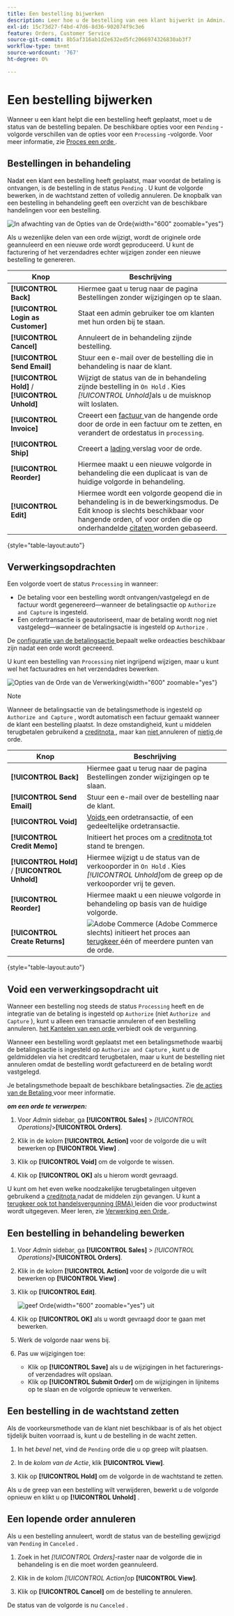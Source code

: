 ```yaml
---
title: Een bestelling bijwerken
description: Leer hoe u de bestelling van een klant bijwerkt in Admin.
exl-id: 15c73d27-f4bd-47d6-8d36-902074f9c3e6
feature: Orders, Customer Service
source-git-commit: 8b5af316ab1d2e632ed5fc2066974326830ab3f7
workflow-type: tm+mt
source-wordcount: '767'
ht-degree: 0%

---
```


# Een bestelling bijwerken

Wanneer u een klant helpt die een bestelling heeft geplaatst, moet u de status van de bestelling bepalen. De beschikbare opties voor een `Pending` -volgorde verschillen van de opties voor een `Processing` -volgorde. Voor meer informatie, zie [ Proces een orde ](order-processing.md).

## Bestellingen in behandeling

Nadat een klant een bestelling heeft geplaatst, maar voordat de betaling is ontvangen, is de bestelling in de status `Pending` . U kunt de volgorde bewerken, in de wachtstand zetten of volledig annuleren. De knopbalk van een bestelling in behandeling geeft een overzicht van de beschikbare handelingen voor een bestelling.

![ In afwachting van de Opties van de Orde ](./assets/order-button-bar-pending.png){width="600" zoomable="yes"}

Als u wezenlijke delen van een orde wijzigt, wordt de originele orde geannuleerd en een nieuwe orde wordt geproduceerd. U kunt de facturering of het verzendadres echter wijzigen zonder een nieuwe bestelling te genereren.

| Knop | Beschrijving |
|--- |--- |
| **[!UICONTROL Back]** | Hiermee gaat u terug naar de pagina Bestellingen zonder wijzigingen op te slaan. |
| **[!UICONTROL Login as Customer]** | Staat een admin gebruiker toe om klanten met hun orden bij te staan. |
| **[!UICONTROL Cancel]** | Annuleert de in behandeling zijnde bestelling. |
| **[!UICONTROL Send Email]** | Stuur een e-mail over de bestelling die in behandeling is naar de klant. |
| **[!UICONTROL Hold]** / **[!UICONTROL Unhold]** | Wijzigt de status van de in behandeling zijnde bestelling in `On Hold` . Kies _[!UICONTROL Unhold]_&#x200B;als u de muisknop wilt loslaten. |
| **[!UICONTROL Invoice]** | Creeert een [ factuur ](invoices.md#create-an-invoice) van de hangende orde door de orde in een factuur om te zetten, en verandert de ordestatus in `processing`. |
| **[!UICONTROL Ship]** | Creeert a [ lading ](shipments.md#create-a-shipment) verslag voor de orde. |
| **[!UICONTROL Reorder]** | Hiermee maakt u een nieuwe volgorde in behandeling die een duplicaat is van de huidige volgorde in behandeling. |
| **[!UICONTROL Edit]** | Hiermee wordt een volgorde geopend die in behandeling is in de bewerkingsmodus. De Edit knoop is slechts beschikbaar voor hangende orden, of voor orden die op onderhandelde [ citaten ](../b2b/quotes.md) worden gebaseerd. |

{style="table-layout:auto"}

## Verwerkingsopdrachten

Een volgorde voert de status `Processing` in wanneer:

* De betaling voor een bestelling wordt ontvangen/vastgelegd en de factuur wordt gegenereerd—wanneer de betalingsactie op `Authorize and Capture` is ingesteld.
* Een ordertransactie is geautoriseerd, maar de betaling wordt nog niet vastgelegd—wanneer de betalingsactie is ingesteld op `Authorize` .

De [ configuratie van de betalingsactie ](../configuration-reference/sales/payment-methods.md#payment-actions) bepaalt welke ordeacties beschikbaar zijn nadat een orde wordt gecreeerd.

U kunt een bestelling van `Processing` niet ingrijpend wijzigen, maar u kunt wel het factuuradres en het verzendadres bewerken.

![ Opties van de Orde van de Verwerking ](./assets/order-button-bar-processing.png){width="600" zoomable="yes"}

>[!NOTE]
>
>Wanneer de betalingsactie van de betalingsmethode is ingesteld op `Authorize and Capture` , wordt automatisch een factuur gemaakt wanneer de klant een bestelling plaatst. In deze omstandigheid, kunt u middelen terugbetalen gebruikend a [ creditnota ](credit-memo-create.md), maar kan [ niet ](#cancel-a-pending-order) annuleren of [ nietig ](#void-a-processing-order) de orde.

| Knop | Beschrijving |
|--- |--- |
| **[!UICONTROL Back]** | Hiermee gaat u terug naar de pagina Bestellingen zonder wijzigingen op te slaan. |
| **[!UICONTROL Send Email]** | Stuur een e-mail over de bestelling naar de klant. |
| **[!UICONTROL Void]** | [ Voids ](#void-a-processing-order) een ordetransactie, of een gedeeltelijke ordetransactie. |
| **[!UICONTROL Credit Memo]** | Initieert het proces om a [ creditnota ](credit-memo-create.md) tot stand te brengen. |
| **[!UICONTROL Hold]** / **[!UICONTROL Unhold]** | Hiermee wijzigt u de status van de verkooporder in `On Hold` . Kies _[!UICONTROL Unhold]_&#x200B;om de greep op de verkooporder vrij te geven. |
| **[!UICONTROL Reorder]** | Hiermee maakt u een nieuwe volgorde in behandeling op basis van de huidige volgorde. |
| **[!UICONTROL Create Returns]** | ![ Adobe Commerce ](../assets/adobe-logo.svg) (Adobe Commerce slechts) initieert het proces aan [ terugkeer ](returns.md) één of meerdere punten van de orde. |

{style="table-layout:auto"}

## Void een verwerkingsopdracht uit

Wanneer een bestelling nog steeds de status `Processing` heeft en de integratie van de betaling is ingesteld op `Authorize` (niet `Authorize and Capture` ), kunt u alleen een transactie annuleren of een bestelling annuleren. [ het Kantelen van een orde ](#cancel-a-pending-order) verbiedt ook de vergunning.

Wanneer een bestelling wordt geplaatst met een betalingsmethode waarbij de betalingsactie is ingesteld op `Authorize and Capture` , kunt u de geldmiddelen via het creditcard terugbetalen, maar u kunt de bestelling niet annuleren omdat de bestelling wordt gefactureerd en de betaling wordt vastgelegd.

Je betalingsmethode bepaalt de beschikbare betalingsacties. Zie [ de acties van de Betaling ](../configuration-reference/sales/payment-methods.md#payment-actions) voor meer informatie.

**_om een orde te verwerpen:_**

1. Voor _Admin_ sidebar, ga **[!UICONTROL Sales]** > _[!UICONTROL Operations]_>**[!UICONTROL Orders]**.

1. Klik in de kolom **[!UICONTROL Action]** voor de volgorde die u wilt bewerken op **[!UICONTROL View]** .

1. Klik op **[!UICONTROL Void]** om de volgorde te wissen.

1. Klik op **[!UICONTROL OK]** als u hierom wordt gevraagd.

U kunt om het even welke noodzakelijke terugbetalingen uitgeven gebruikend a [ creditnota ](credit-memo-create.md) nadat de middelen zijn gevangen. U kunt a [ terugkeer ook tot handelsvergunning (RMA) ](returns.md) leiden die voor productwinst wordt uitgegeven. Meer leren, zie [ Verwerking een Orde ](order-processing.md).

## Een bestelling in behandeling bewerken

1. Voor _Admin_ sidebar, ga **[!UICONTROL Sales]** > _[!UICONTROL Operations]_>**[!UICONTROL Orders]**.

1. Klik in de kolom **[!UICONTROL Action]** voor de volgorde die u wilt bewerken op **[!UICONTROL View]** .

1. Klik op **[!UICONTROL Edit]**.

   ![ geef Orde ](./assets/order-edit.png){width="600" zoomable="yes"} uit

1. Klik op **[!UICONTROL OK]** als u wordt gevraagd door te gaan met bewerken.

1. Werk de volgorde naar wens bij.

1. Pas uw wijzigingen toe:
   * Klik op **[!UICONTROL Save]** als u de wijzigingen in het facturerings- of verzendadres wilt opslaan.
   * Klik op **[!UICONTROL Submit Order]** om de wijzigingen in lijnitems op te slaan en de volgorde opnieuw te verwerken.

## Een bestelling in de wachtstand zetten

Als de voorkeursmethode van de klant niet beschikbaar is of als het object tijdelijk buiten voorraad is, kunt u de bestelling in de wacht zetten.

1. In het _bevel_ net, vind de `Pending` orde die u op greep wilt plaatsen.

1. In de _kolom van de Actie_, klik **[!UICONTROL View]**.

1. Klik op **[!UICONTROL Hold]** om de volgorde in de wachtstand te zetten.

Als u de greep van een bestelling wilt verwijderen, bewerkt u de volgorde opnieuw en klikt u op **[!UICONTROL Unhold]** .

## Een lopende order annuleren

Als u een bestelling annuleert, wordt de status van de bestelling gewijzigd van `Pending` in `Canceled` .

1. Zoek in het _[!UICONTROL Orders]_-raster naar de volgorde die in behandeling is en die moet worden geannuleerd.

1. Klik in de kolom _[!UICONTROL Action]_&#x200B;op **[!UICONTROL View]**.

1. Klik op **[!UICONTROL Cancel]** om de bestelling te annuleren.

De status van de volgorde is nu `Canceled` .
